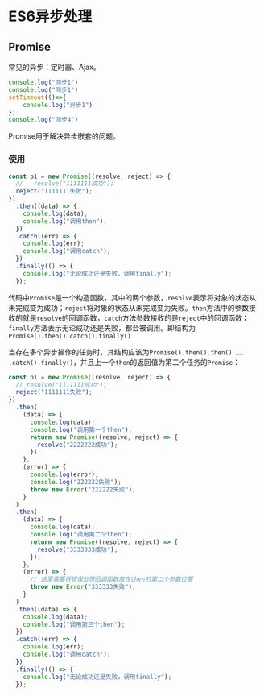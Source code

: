 # ES6异步处理

## Promise

常见的异步：定时器、Ajax。

```javascript
console.log("同步1")
console.log("同步1")
setTimeout(()=>{
	console.log("异步1")
})
console.log("同步4")
```

Promise用于解决异步嵌套的问题。

### 使用

```javascript
const p1 = new Promise((resolve, reject) => {
  //   resolve("1111111成功");
  reject("1111111失败");
})
  .then((data) => {
    console.log(data);
    console.log("调用then");
  })
  .catch((err) => {
    console.log(err);
    console.log("调用catch");
  })
  .finally(() => {
    console.log("无论成功还是失败，调用finally");
  });
```

代码中`Promise`是一个构造函数，其中的两个参数，`resolve`表示将对象的状态从未完成变为成功；`reject`将对象的状态从未完成变为失败。`then`方法中的参数接收的就是`resolve`的回调函数，`catch`方法参数接收的是`reject`中的回调函数；`finally`方法表示无论成功还是失败，都会被调用。即结构为`Promise().then().catch().finally()`

当存在多个异步操作的任务时，其结构应该为`Promise().then().then() …… .catch().finally()`，并且上一个`then`的返回值为第二个任务的`Promise`：

```javascript
const p1 = new Promise((resolve, reject) => {
  // resolve("1111111成功");
  reject("1111111失败");
})
  .then(
    (data) => {
      console.log(data);
      console.log("调用第一个then");
      return new Promise((resolve, reject) => {
        resolve("2222222成功");
      });
    },
    (error) => {
      console.log(error);
      console.log("222222失败");
      throw new Error("222222失败");
    }
  )
  .then(
    (data) => {
      console.log(data);
      console.log("调用第二个then");
      return new Promise((resolve, reject) => {
        resolve("3333333成功");
      });
    },
    (error) => {
      // 这里需要将错误处理回调函数放在then的第二个参数位置
      throw new Error("333333失败");
    }
  )
  .then((data) => {
    console.log(data);
    console.log("调用第三个then");
  })
  .catch((err) => {
    console.log(err);
    console.log("调用catch");
  })
  .finally(() => {
    console.log("无论成功还是失败，调用finally");
  });


```

